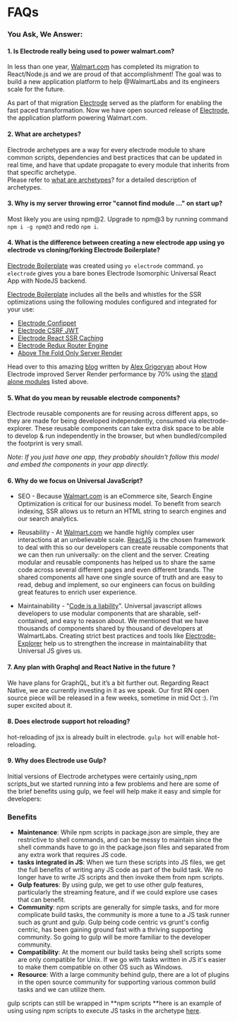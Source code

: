 # FAQs

### You Ask, We Answer:

#### 1. Is Electrode really being used to power walmart.com?

In less than one year, [Walmart.com](http://walmart.com/) has completed its migration to React/Node.js and we are proud of that accomplishment! The goal was to build a new application platform to help @WalmartLabs and its engineers scale for the future.

As part of that migration [Electrode](http://www.electrode.io/) served as the platform for enabling the fast paced transformation. Now we have open sourced release of [Electrode](http://www.electrode.io/), the application platform powering Walmart.com.

#### 2. What are archetypes?

Electrode archetypes are a way for every electrode module to share common scripts, dependencies and best practices that can be updated in real time, and have that update propagate to every module that inherits from that specific archetype.  
Please refer to [what are archetypes](/chapter1/quick-start/what-are-archetypes.md)? for a detailed description of archetypes.

#### 3. Why is my server throwing error "cannot find module ..." on start up?

Most likely you are using npm@2. Upgrade to npm@3 by running command `npm i -g npm@3` and redo `npm i`.

#### 4. What is the difference between creating a new electrode app using yo electrode vs cloning/forking Electrode Boilerplate?

[Electrode Boilerplate](/chapter1/advanced/you-can-view-an-example-bundleanalyzetsv-output-using-the-electrode-boilerplate-code.md) was created using `yo electrode` command. `yo electrode` gives you a bare bones Electrode Isomorphic Universal React App with NodeJS backend.

[Electrode Boilerplate](/chapter1/advanced/you-can-view-an-example-bundleanalyzetsv-output-using-the-electrode-boilerplate-code.md) includes all the bells and whistles for the SSR optimizations using the following modules configured and integrated for your use:

* [Electrode Confippet](https://github.com/electrode-io/electrode-confippet)
* [Electrode CSRF JWT](https://github.com/electrode-io/electrode-csrf-jwt)
* [Electrode React SSR Caching](https://github.com/electrode-io/electrode-react-ssr-caching)
* [Electrode Redux Router Engine](https://github.com/electrode-io/electrode-redux-router-engine)
* [Above The Fold Only Server Render](https://github.com/electrode-io/above-the-fold-only-server-render)

Head over to this amazing [blog](https://medium.com/walmartlabs/using-electrode-to-improve-react-server-side-render-performance-by-up-to-70-e43f9494eb8b#.9qjftiinq) written by [Alex Grigoryan](https://twitter.com/lexgrigoryan) about How Electrode improved Server Render performance by 70% using the [stand alone modules](/chapter1/advanced/stand-alone-modules.md) listed above.

#### 5. What do you mean by reusable electrode components?

Electrode reusable components are for reusing across different apps, so they are made for being developed independently, consumed via electrode-explorer. These reusable components can take extra disk space to be able to develop & run independently in the browser, but when bundled/compiled the footprint is very small.

_Note: If you just have one app, they probably shouldn't follow this model and embed the components in your app directly._

#### 6. Why do we focus on Universal JavaScript?

* SEO - Because [Walmart.com](/www.walmart.com) is an eCommerce site, Search Engine Optimization is critical for our business model. To benefit from search indexing, SSR allows us to return an HTML string to search engines and our search analytics.

* Reusability - At [Walmart.com](/www.walmart.com) we handle highly complex user interactions at an unbelievable scale. [ReactJS](https://facebook.github.io/react/) is the chosen framework to deal with this so our developers can create reusable components that we can then run universally: on the client and the server. Creating modular and reusable components has helped us to share the same code across several different pages and even different brands. The shared components all have one single source of truth and are easy to read, debug and implement, so our engineers can focus on building great features to enrich user experience.

* Maintainability - "[Code is a liability](https://medium.com/capital-one-developers/why-everyone-is-talking-about-isomorphic-universal-javascript-and-why-it-matters-38c07c87905#.y7cy5jki3)". Universal javascript allows developers to use modular components that are sharable, self-contained, and easy to reason about. We mentioned that we have thousands of components shared by thousand of developers at WalmartLabs. Creating strict best practices and tools like [Electrode-Explorer](/chapter1/advanced/powerful-electrode-tools/electrode-explorer.md) help us to strengthen the increase in maintainability that Universal JS gives us.

#### 7. Any plan with Graphql and React Native in the future ?

We have plans for GraphQL, but it’s a bit further out. Regarding React Native, we are currently investing in it as we speak. Our first RN open source piece will be released in a few weeks, sometime in mid Oct :\). I’m super excited about it.

#### 8. Does electrode support hot reloading?

hot-reloading of jsx is already built in electrode. `gulp hot` will enable hot-reloading.

#### 9. Why does Electrode use Gulp?

Initial versions of Electrode archetypes were certainly using\_npm scripts\_but we started running into a few problems and here are some of the brief benefits using gulp, we feel will help make it easy and simple for developers:

### Benefits

* **Maintenance**: While npm scripts in package.json are simple, they are restrictive to shell commands, and can be messy to maintain since the shell commands have to go in the package.json files and separated from any extra work that requires JS code.
* **tasks integrated in JS**: When we turn these scripts into JS files, we get the full benefits of writing any JS code as part of the build task. We no longer have to write JS scripts and then invoke them from npm scripts.
* **Gulp features**: By using gulp, we get to use other gulp features, particularly the streaming feature, and if we could explore use cases that can benefit.
* **Community**: npm scripts are generally for simple tasks, and for more complicate build tasks, the community is more a tune to a JS task runner such as grunt and gulp. Gulp being code centric vs grunt's config centric, has been gaining ground fast with a thriving supporting community. So going to gulp will be more familiar to the developer community.
* **Compatibility**: At the moment our build tasks being shell scripts some are only compatible for Unix. If we go with tasks written in JS it's easier to make them compatible on other OS such as Windows.
* **Resource**: With a large community behind gulp, there are a lot of plugins in the open source community for supporting various common build tasks and we can utilize them.

gulp scripts can still be wrapped in **npm scripts **here is an example of using using npm scripts to execute JS tasks in the archetype [here](https://github.com/electrode-io/electrode/blob/d4142ee0c938cbf973a429ee8467052aa4e1c9be/samples/universal-react-node/package.json#L22-L29).

